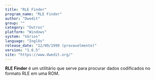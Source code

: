 ```yaml
---
title: "RLE Finder"
program_name: "RLE Finder"
author: "Dwedit"
group: ""
category: "Outros"
platform: "Windows"
system: "Vários"
language: "Inglês"
release_date: "12/09/1999 (provavelmente)"
version: "1.6.5"
site: "https://www.dwedit.org/"
---
```

<b>RLE Finder</b> é um utilitário que serve para procurar dados codificados no formato RLE em uma ROM.
